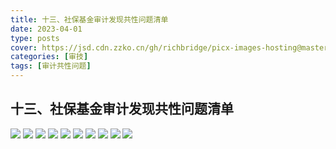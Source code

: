 ```yaml
---
title: 十三、社保基金审计发现共性问题清单
date: 2023-04-01
type: posts
cover: https://jsd.cdn.zzko.cn/gh/richbridge/picx-images-hosting@master/thumbnail/审技.jpg
categories: [审技]
tags: [审计共性问题]
---
```

## 十三、社保基金审计发现共性问题清单

![](https://jsd.cdn.zzko.cn/gh/richbridge/picx-images-hosting@master/审技/共性问题清单/社保基金审计发现共性问题清单/社保基金审计发现共性问题清单_1.jpg)
![](https://jsd.cdn.zzko.cn/gh/richbridge/picx-images-hosting@master/审技/共性问题清单/社保基金审计发现共性问题清单/社保基金审计发现共性问题清单_2.jpg)
![](https://jsd.cdn.zzko.cn/gh/richbridge/picx-images-hosting@master/审技/共性问题清单/社保基金审计发现共性问题清单/社保基金审计发现共性问题清单_3.jpg)
![](https://jsd.cdn.zzko.cn/gh/richbridge/picx-images-hosting@master/审技/共性问题清单/社保基金审计发现共性问题清单/社保基金审计发现共性问题清单_4.jpg)
![](https://jsd.cdn.zzko.cn/gh/richbridge/picx-images-hosting@master/审技/共性问题清单/社保基金审计发现共性问题清单/社保基金审计发现共性问题清单_5.jpg)
![](https://jsd.cdn.zzko.cn/gh/richbridge/picx-images-hosting@master/审技/共性问题清单/社保基金审计发现共性问题清单/社保基金审计发现共性问题清单_6.jpg)
![](https://jsd.cdn.zzko.cn/gh/richbridge/picx-images-hosting@master/审技/共性问题清单/社保基金审计发现共性问题清单/社保基金审计发现共性问题清单_7.jpg)
![](https://jsd.cdn.zzko.cn/gh/richbridge/picx-images-hosting@master/审技/共性问题清单/社保基金审计发现共性问题清单/社保基金审计发现共性问题清单_8.jpg)
![](https://jsd.cdn.zzko.cn/gh/richbridge/picx-images-hosting@master/审技/共性问题清单/社保基金审计发现共性问题清单/社保基金审计发现共性问题清单_9.jpg)
![](https://jsd.cdn.zzko.cn/gh/richbridge/picx-images-hosting@master/审技/共性问题清单/社保基金审计发现共性问题清单/社保基金审计发现共性问题清单_10.jpg)
